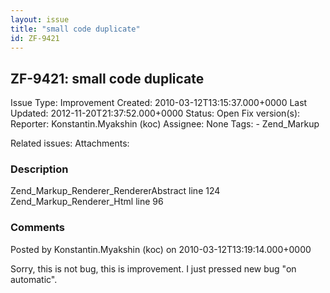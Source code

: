 ```yaml
---
layout: issue
title: "small code duplicate"
id: ZF-9421
---
```


ZF-9421: small code duplicate
-----------------------------

 Issue Type: Improvement Created: 2010-03-12T13:15:37.000+0000 Last Updated: 2012-11-20T21:37:52.000+0000 Status: Open Fix version(s): 
 Reporter:  Konstantin.Myakshin (koc)  Assignee:  None  Tags: - Zend\_Markup
 
 Related issues: 
 Attachments: 
### Description

Zend\_Markup\_Renderer\_RendererAbstract line 124 Zend\_Markup\_Renderer\_Html line 96

 

 

### Comments

Posted by Konstantin.Myakshin (koc) on 2010-03-12T13:19:14.000+0000

Sorry, this is not bug, this is improvement. I just pressed new bug "on automatic".

 

 